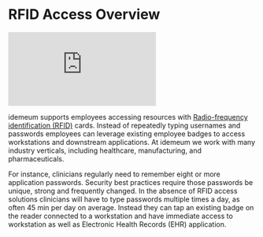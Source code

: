 # RFID Access Overview


<div class='embed-container'><iframe src='https://www.youtube.com/embed/9ULD9XRfKH8' frameborder='0' allowfullscreen></iframe></div>

idemeum supports employees accessing resources with [Radio-frequency identification (RFID)](https://en.wikipedia.org/wiki/Radio-frequency_identification) cards. Instead of repeatedly typing usernames and passwords employees can leverage existing employee badges to access workstations and downstream applications. At idemeum we work with many industry verticals, including healthcare, manufacturing, and pharmaceuticals. 

For instance, clinicians regularly need to remember eight or more application passwords. Security best practices require those passwords be unique, strong and frequently changed. In the absence of RFID access solutions clinicians will have to type passwords multiple times a day, as often 45 min per day on average. Instead they can tap an existing badge on the reader connected to a workstation and have immediate access to workstation as well as Electronic Health Records (EHR) application. 
